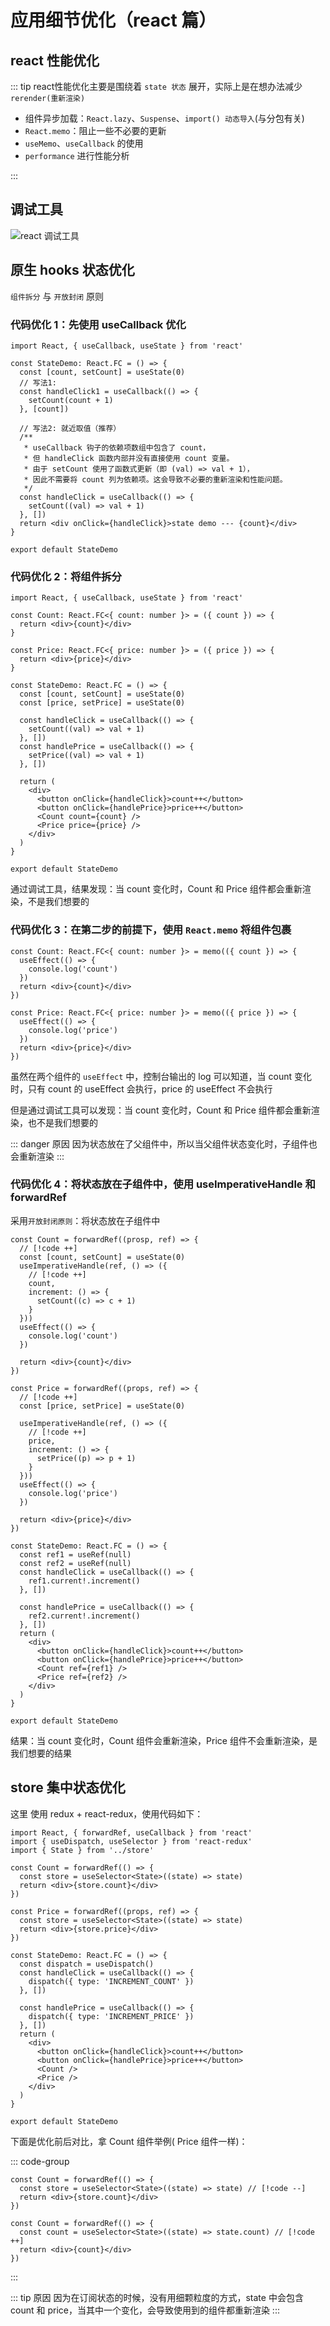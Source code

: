# 应用细节优化（react 篇）

## react 性能优化

::: tip
react性能优化主要是围绕着 `state 状态` 展开，实际上是在想办法减少 `rerender(重新渲染)`

- 组件异步加载：`React.lazy`、`Suspense`、`import() 动态导入`(与分包有关)
- `React.memo`：阻止一些不必要的更新
- `useMemo`、`useCallback` 的使用
- `performance` 进行性能分析

:::

## 调试工具

![react 调试工具](./img/react调试工具.png)

## 原生 hooks 状态优化

`组件拆分` 与 `开放封闭` 原则

### 代码优化 1：先使用 useCallback 优化

```tsx {4-8,17-19}
import React, { useCallback, useState } from 'react'

const StateDemo: React.FC = () => {
  const [count, setCount] = useState(0)
  // 写法1:
  const handleClick1 = useCallback(() => {
    setCount(count + 1)
  }, [count])

  // 写法2: 就近取值（推荐）
  /**
   * useCallback 钩子的依赖项数组中包含了 count，
   * 但 handleClick 函数内部并没有直接使用 count 变量。
   * 由于 setCount 使用了函数式更新（即 (val) => val + 1），
   * 因此不需要将 count 列为依赖项。这会导致不必要的重新渲染和性能问题。
   */
  const handleClick = useCallback(() => {
    setCount((val) => val + 1)
  }, [])
  return <div onClick={handleClick}>state demo --- {count}</div>
}

export default StateDemo
```

### 代码优化 2：将组件拆分

```tsx
import React, { useCallback, useState } from 'react'

const Count: React.FC<{ count: number }> = ({ count }) => {
  return <div>{count}</div>
}

const Price: React.FC<{ price: number }> = ({ price }) => {
  return <div>{price}</div>
}

const StateDemo: React.FC = () => {
  const [count, setCount] = useState(0)
  const [price, setPrice] = useState(0)

  const handleClick = useCallback(() => {
    setCount((val) => val + 1)
  }, [])
  const handlePrice = useCallback(() => {
    setPrice((val) => val + 1)
  }, [])

  return (
    <div>
      <button onClick={handleClick}>count++</button>
      <button onClick={handlePrice}>price++</button>
      <Count count={count} />
      <Price price={price} />
    </div>
  )
}

export default StateDemo
```

通过调试工具，结果发现：当 count 变化时，Count 和 Price 组件都会重新渲染，不是我们想要的

### 代码优化 3：在第二步的前提下，使用 `React.memo` 将组件包裹

```tsx {1,8}
const Count: React.FC<{ count: number }> = memo(({ count }) => {
  useEffect(() => {
    console.log('count')
  })
  return <div>{count}</div>
})

const Price: React.FC<{ price: number }> = memo(({ price }) => {
  useEffect(() => {
    console.log('price')
  })
  return <div>{price}</div>
})
```

虽然在两个组件的 `useEffect` 中，控制台输出的 log 可以知道，当 count 变化时，只有 count 的 useEffect 会执行，price 的 useEffect 不会执行

但是通过调试工具可以发现：当 count 变化时，Count 和 Price 组件都会重新渲染，也不是我们想要的

::: danger 原因
因为状态放在了父组件中，所以当父组件状态变化时，子组件也会重新渲染
:::

### 代码优化 4：将状态放在子组件中，使用 useImperativeHandle 和 forwardRef

采用`开放封闭原则`：将状态放在子组件中

```tsx {3-8,19-24,33,34,46,47}
const Count = forwardRef((prosp, ref) => {
  // [!code ++]
  const [count, setCount] = useState(0)
  useImperativeHandle(ref, () => ({
    // [!code ++]
    count,
    increment: () => {
      setCount((c) => c + 1)
    }
  }))
  useEffect(() => {
    console.log('count')
  })

  return <div>{count}</div>
})

const Price = forwardRef((props, ref) => {
  // [!code ++]
  const [price, setPrice] = useState(0)

  useImperativeHandle(ref, () => ({
    // [!code ++]
    price,
    increment: () => {
      setPrice((p) => p + 1)
    }
  }))
  useEffect(() => {
    console.log('price')
  })

  return <div>{price}</div>
})

const StateDemo: React.FC = () => {
  const ref1 = useRef(null)
  const ref2 = useRef(null)
  const handleClick = useCallback(() => {
    ref1.current!.increment()
  }, [])

  const handlePrice = useCallback(() => {
    ref2.current!.increment()
  }, [])
  return (
    <div>
      <button onClick={handleClick}>count++</button>
      <button onClick={handlePrice}>price++</button>
      <Count ref={ref1} />
      <Price ref={ref2} />
    </div>
  )
}

export default StateDemo
```

结果：当 count 变化时，Count 组件会重新渲染，Price 组件不会重新渲染，是我们想要的结果

## store 集中状态优化

这里 使用 redux + react-redux，使用代码如下：

```tsx
import React, { forwardRef, useCallback } from 'react'
import { useDispatch, useSelector } from 'react-redux'
import { State } from '../store'

const Count = forwardRef(() => {
  const store = useSelector<State>((state) => state)
  return <div>{store.count}</div>
})

const Price = forwardRef((props, ref) => {
  const store = useSelector<State>((state) => state)
  return <div>{store.price}</div>
})

const StateDemo: React.FC = () => {
  const dispatch = useDispatch()
  const handleClick = useCallback(() => {
    dispatch({ type: 'INCREMENT_COUNT' })
  }, [])

  const handlePrice = useCallback(() => {
    dispatch({ type: 'INCREMENT_PRICE' })
  }, [])
  return (
    <div>
      <button onClick={handleClick}>count++</button>
      <button onClick={handlePrice}>price++</button>
      <Count />
      <Price />
    </div>
  )
}

export default StateDemo
```

下面是优化前后对比，拿 Count 组件举例( Price 组件一样)：

::: code-group

```tsx {2} [优化前]
const Count = forwardRef(() => {
  const store = useSelector<State>((state) => state) // [!code --]
  return <div>{store.count}</div>
})
```

```tsx {2} [优化后]
const Count = forwardRef(() => {
  const count = useSelector<State>((state) => state.count) // [!code ++]
  return <div>{count}</div>
})
```

:::

::: tip 原因
因为在订阅状态的时候，没有用细颗粒度的方式，state 中会包含 count 和 price，当其中一个变化，会导致使用到的组件都重新渲染
:::
